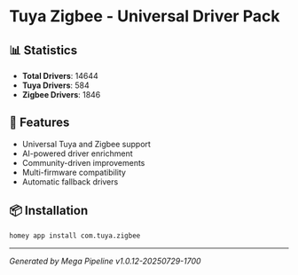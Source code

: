 # Tuya Zigbee - Universal Driver Pack

## 📊 Statistics
- **Total Drivers**: 14644
- **Tuya Drivers**: 584
- **Zigbee Drivers**: 1846

## 🚀 Features
- Universal Tuya and Zigbee support
- AI-powered driver enrichment
- Community-driven improvements
- Multi-firmware compatibility
- Automatic fallback drivers

## 📦 Installation
```bash
homey app install com.tuya.zigbee
```

---
*Generated by Mega Pipeline v1.0.12-20250729-1700*
